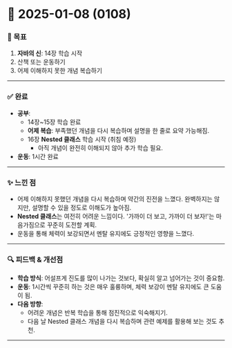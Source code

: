 # 📅 2025-01-08 (0108)

### 🎯 목표
1. **자바의 신**: 14장 학습 시작
2. 산책 또는 운동하기
3. 어제 이해하지 못한 개념 복습하기

---

### ✅ 완료
- **공부**:
  - 14장~15장 학습 완료
  - **어제 복습**: 부족했던 개념을 다시 복습하며 설명을 한 줄로 요약 가능해짐.
  - 16장 **Nested 클래스** 학습 시작 (취침 예정)
    - 아직 개념이 완전히 이해되지 않아 추가 학습 필요.
- **운동**: 1시간 완료

---

### ✨ 느낀 점
- 어제 이해하지 못했던 개념을 다시 복습하며 약간의 진전을 느꼈다. 완벽하지는 않지만, 설명할 수 있을 정도로 이해도가 높아짐.
- **Nested 클래스**는 여전히 어려운 느낌이다. '가까이 더 보고, 가까이 더 보자!'는 마음가짐으로 꾸준히 도전할 계획.
- 운동을 통해 체력이 보강되면서 멘탈 유지에도 긍정적인 영향을 느꼈다.

---

### 🔍 피드백 & 개선점
- **학습 방식**: 어설프게 진도를 많이 나가는 것보다, 확실히 알고 넘어가는 것이 중요함.
- **운동**: 1시간씩 꾸준히 하는 것은 매우 훌륭하며, 체력 보강이 멘탈 유지에도 큰 도움이 됨.
- **다음 방향**: 
  - 어려운 개념은 반복 학습을 통해 점진적으로 익숙해지기.
  - 다음 날 Nested 클래스 개념을 다시 복습하며 관련 예제를 활용해 보는 것도 추천.

---
